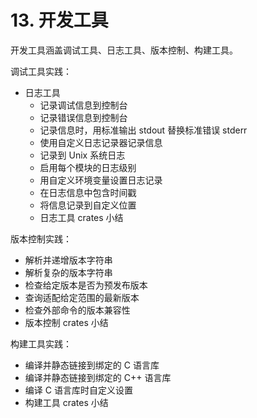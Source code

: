 # 13. 开发工具

开发工具涵盖调试工具、日志工具、版本控制、构建工具。

调试工具实践：
- 日志工具
  - 记录调试信息到控制台
  - 记录错误信息到控制台
  - 记录信息时，用标准输出 stdout 替换标准错误 stderr
  - 使用自定义日志记录器记录信息
  - 记录到 Unix 系统日志
  - 启用每个模块的日志级别
  - 用自定义环境变量设置日志记录
  - 在日志信息中包含时间戳
  - 将信息记录到自定义位置
  - 日志工具 crates 小结

版本控制实践：
- 解析并递增版本字符串
- 解析复杂的版本字符串
- 检查给定版本是否为预发布版本
- 查询适配给定范围的最新版本
- 检查外部命令的版本兼容性
- 版本控制 crates 小结

构建工具实践：
- 编译并静态链接到绑定的 C 语言库
- 编译并静态链接到绑定的 C++ 语言库
- 编译 C 语言库时自定义设置
- 构建工具 crates 小结
